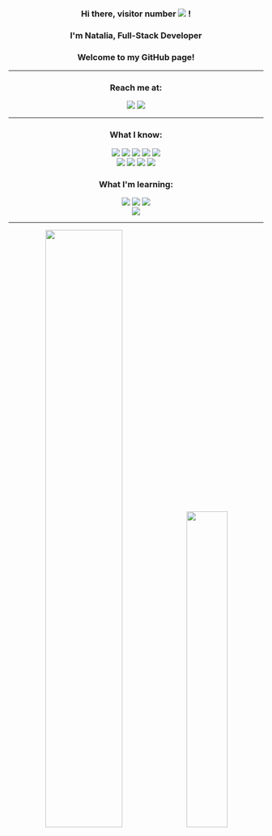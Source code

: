 
<h3 align=center> Hi there, visitor number <img src="https://profile-counter.glitch.me/nataliaCodes/count.svg" /> !</h3>
<h3 align=center> I'm Natalia, Full-Stack Developer </h3>
<h3 align=center> Welcome to my GitHub page!</h3>

---

**<h3 align=center>Reach me at:</h3>**
<div align=center>
  <a href="mailto:natalia.martian@gmail.com"><img src="https://img.shields.io/badge/Gmail-natalia.martian%40gmail.com-orange?logo=Gmail&logoColor=orange&labelColor=black"  /></a>
  <a href="https://www.linkedin.com/in/nmartian/"><img src="https://img.shields.io/badge/LinkedIn-%2Fin%2Fnmartian-orange?logo=Linkedin&logoColor=orange&labelColor=black"  /></a>
</div>

---
<div align=center>
  <h3>What I know:</h3>
  <div>
    <img src="https://img.shields.io/badge/-JavaScript-000000?style=flat&logo=javascript&logoColor=ffffff&labelColor=F7DF1E"  />
    <img src="https://img.shields.io/badge/-React-000000?style=flat&logo=react&logoColor=ffffff&labelColor=61DAFB"  />
    <img src="https://img.shields.io/badge/-Angular-000000?style=flat&logo=angular&logoColor=ffffff&labelColor=DD0031"  />
    <img src="https://img.shields.io/badge/-Node.js-000000?style=flat&logo=Node.js&logoColor=ffffff&labelColor=339933"  />
    <img src="https://img.shields.io/badge/-PostgreSQL-000000?style=flat&logo=postgresql&logoColor=ffffff&labelColor=4169E1"  /></br>
    <img src="https://img.shields.io/badge/-HTML5-000000?style=flat&logo=html5&logoColor=ffffff&labelColor=E34F26"  />
    <img src="https://img.shields.io/badge/-CSS3-000000?style=flat&logo=css3&logoColor=ffffff&labelColor=1572B6"  />
    <img src="https://img.shields.io/badge/-Sass-000000?style=flat&logo=sass&logoColor=ffffff&labelColor=CC6699"  />
    <img src="https://img.shields.io/badge/-font%20awesome-000000?style=flat&logo=font-awesome&logoColor=ffffff&labelColor=339AF0"  />
  </div>
  
  <h3>What I'm learning:</h3>
  <div>
    <img src="https://img.shields.io/badge/-TypeScript-000000?style=flat&logo=typescript&logoColor=ffffff&labelColor=3178C6"  />
    <img src="https://img.shields.io/badge/-Vue.js-000000?style=flat&logo=vue.js&logoColor=ffffff&labelColor=4FC08D"  />
    <img src="https://img.shields.io/badge/-Python-000000?style=flat&logo=python&logoColor=ffffff&labelColor=3776AB"  />
  </div>

  <img src="https://github-readme-stats.vercel.app/api?username=nataliaCodes&hide=stars,contribs&count_private=true&show_icons=true&theme=transparent&rank_icon=percentile&custom_title=My%20Stats&count_private=true"  />
</div>

---

<div align=center>
  <img width="55%" src="https://streak-stats.demolab.com/?user=nataliaCodes"  />
  <img width="40%" src="https://github-readme-stats-eight-theta.vercel.app/api/top-langs/?username=nataliaCodes&layout=compact&langs_count=8&theme=transparent"/>
</div>


